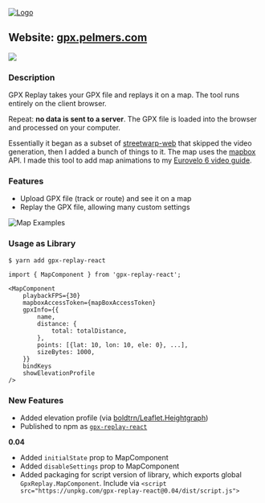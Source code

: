 [![Logo](static/logo.png)](https://gpx.pelmers.com/)

## Website: [gpx.pelmers.com](https://gpx.pelmers.com)

![](res/10s_demo.gif)

### Description

GPX Replay takes your GPX file and replays it on a map. The tool runs entirely
on the client browser.

Repeat: **no data is sent to a server**. The GPX file is loaded into the
browser and processed on your computer.

Essentially it began as a subset of
[streetwarp-web](https://github.com/pelmers/streetwarp-web) that skipped the
video generation, then I added a bunch of things to it. The map uses the
[mapbox](https://www.mapbox.com) API. I made this tool to add map animations
to my [Eurovelo 6 video guide](https://www.youtube.com/watch?v=g8bpJm3dWoo).

### Features

-   Upload GPX file (track or route) and see it on a map
-   Replay the GPX file, allowing many custom settings

![Map Examples](res/gpx_examples.jpg)

### Usage as Library

```
$ yarn add gpx-replay-react
```

```
import { MapComponent } from 'gpx-replay-react';

<MapComponent
    playbackFPS={30}
    mapboxAccessToken={mapBoxAccessToken}
    gpxInfo={{
        name,
        distance: {
            total: totalDistance,
        },
        points: [{lat: 10, lon: 10, ele: 0}, ...],
        sizeBytes: 1000,
    }}
    bindKeys
    showElevationProfile
/>
```

### New Features

-   Added elevation profile (via [boldtrn/Leaflet.Heightgraph](https://github.com/boldtrn/Leaflet.Heightgraph))
-   Published to npm as [`gpx-replay-react`](https://www.npmjs.com/package/gpx-replay-react)

**0.04**

-   Added `initialState` prop to MapComponent
-   Added `disableSettings` prop to MapComponent
-   Added packaging for script version of library, which exports global `GpxReplay.MapComponent`. Include via `<script src="https://unpkg.com/gpx-replay-react@0.04/dist/script.js">`
